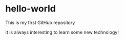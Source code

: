 # hello-world
This is my first GitHub repository

It is always interesting to learn some new technology!
